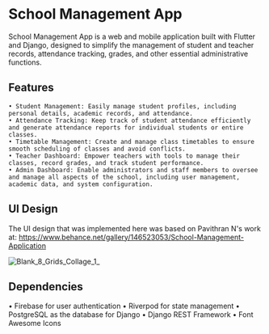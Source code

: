# School Management App

School Management App is a web and mobile application built with Flutter and Django, designed to simplify the management of student and teacher records, attendance tracking, grades, and other essential administrative functions.

## Features
    • Student Management: Easily manage student profiles, including personal details, academic records, and attendance. 
    • Attendance Tracking: Keep track of student attendance efficiently and generate attendance reports for individual students or entire classes.
    • Timetable Management: Create and manage class timetables to ensure smooth scheduling of classes and avoid conflicts.
    • Teacher Dashboard: Empower teachers with tools to manage their classes, record grades, and track student performance. 
    • Admin Dashboard: Enable administrators and staff members to oversee and manage all aspects of the school, including user management, academic data, and system configuration.


## UI Design
The UI design that was implemented here was based on Pavithran N's work at: https://www.behance.net/gallery/146523053/School-Management-Application
    
![Blank_8_Grids_Collage_1_](https://github.com/Mohadeseh50/school_management/assets/37903081/ced572a0-130c-4ff8-91e4-0f0c917a5754)


## Dependencies
• Firebase for user authentication
• Riverpod for state management
• PostgreSQL as the database for Django
• Django REST Framework
• Font Awesome Icons

